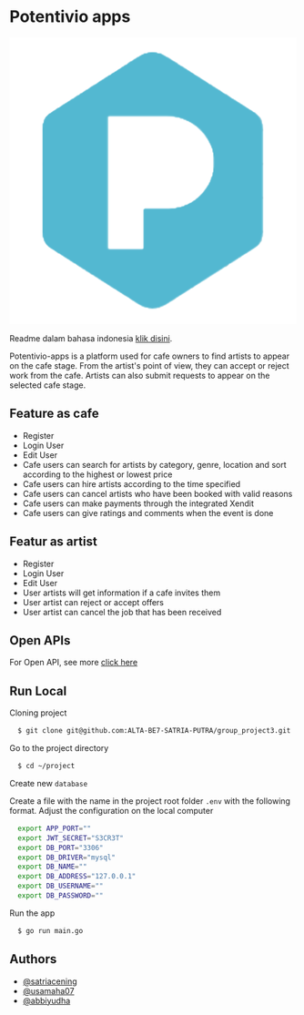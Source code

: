 # Potentivio apps

![Logo](https://github.com/ALTA-Potentivio/BE-Potentivio/blob/main/logo.png)

Readme dalam bahasa indonesia [klik disini](https://github.com/ALTA-Potentivio/BE-Potentivio/blob/main/README.md).

Potentivio-apps is a platform used for cafe owners to find artists to appear on the cafe stage. From the artist's point of view, they can accept or reject work from the cafe. Artists can also submit requests to appear on the selected cafe stage.


## Feature as cafe

- Register
- Login User
- Edit User
- Cafe users can search for artists by category, genre, location and sort according to the highest or lowest price
- Cafe users can hire artists according to the time specified
- Cafe users can cancel artists who have been booked with valid reasons
- Cafe users can make payments through the integrated Xendit
- Cafe users can give ratings and comments when the event is done

## Featur as artist

- Register
- Login User
- Edit User
- User artists will get information if a cafe invites them
- User artist can reject or accept offers
- User artist can cancel the job that has been received

## Open APIs

For Open API, see more [click here](https://app.swaggerhub.com/apis-docs/satriacening/project_group3/1.0.0#/)


## Run Local

Cloning project

```bash
  $ git clone git@github.com:ALTA-BE7-SATRIA-PUTRA/group_project3.git
```

Go to the project directory

```bash
  $ cd ~/project
```
Create new `database`

Create a file with the name in the project root folder `.env` with the following format. Adjust the configuration on the local computer

```bash
  export APP_PORT=""
  export JWT_SECRET="S3CR3T"
  export DB_PORT="3306"
  export DB_DRIVER="mysql"
  export DB_NAME=""
  export DB_ADDRESS="127.0.0.1"
  export DB_USERNAME=""
  export DB_PASSWORD=""
```

Run the app

```bash
  $ go run main.go
```


## Authors

- [@satriacening](https://github.com/satriacening)
- [@usamaha07](https://github.com/usamaha07)
- [@abbiyudha](https://github.com/abbiyudha)

 

